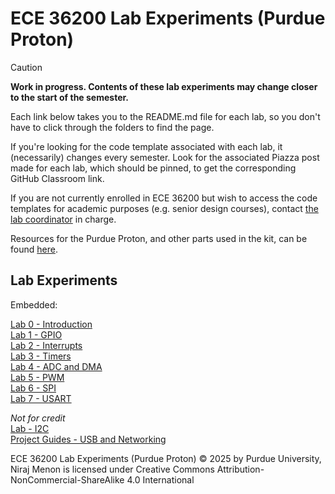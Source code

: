 # ECE 36200 Lab Experiments (Purdue Proton)

> [!CAUTION]
> **Work in progress.  Contents of these lab experiments may change closer to the start of the semester.**

Each link below takes you to the README.md file for each lab, so you don't have to click through the folders to find the page.

If you're looking for the code template associated with each lab, it (necessarily) changes every semester.  Look for the associated Piazza post made for each lab, which should be pinned, to get the corresponding GitHub Classroom link.  

If you are not currently enrolled in ECE 36200 but wish to access the code templates for academic purposes (e.g. senior design courses), contact [the lab coordinator](mailto:niraj@purdue.edu) in charge.

Resources for the Purdue Proton, and other parts used in the kit, can be found [here](https://bit.ly/purdue-proton).

## Lab Experiments

Embedded:

[Lab 0 - Introduction](lab0-intro/README.md)  
[Lab 1 - GPIO](lab1-gpio/README.md)  
[Lab 2 - Interrupts](lab2-interrupts/README.md)  
[Lab 3 - Timers](lab3-timers/README.md)  
[Lab 4 - ADC and DMA](lab4-adc-dma/README.md)  
[Lab 5 - PWM](lab5-pwm/README.md)  
[Lab 6 - SPI](lab6-spi/README.md)  
[Lab 7 - USART](lab7-usart/README.md)   

*Not for credit*  
[Lab - I2C](lab-i2c/README.md)  
[Project Guides - USB and Networking](project-usb/README.md)

ECE 36200 Lab Experiments (Purdue Proton) © 2025 by Purdue University, Niraj Menon is licensed under Creative Commons Attribution-NonCommercial-ShareAlike 4.0 International
